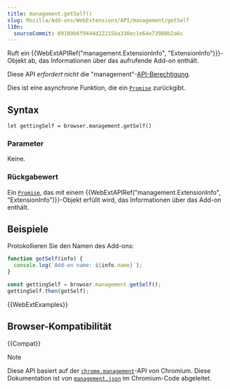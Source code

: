 ```yaml
---
title: management.getSelf()
slug: Mozilla/Add-ons/WebExtensions/API/management/getSelf
l10n:
  sourceCommit: 09109b6f9444d22215ba330ec1e64e73980b2a6c
---
```


Ruft ein {{WebExtAPIRef("management.ExtensionInfo", "ExtensionInfo")}}-Objekt ab, das Informationen über das aufrufende Add-on enthält.

Diese API _erfordert nicht_ die "management"-[API-Berechtigung](/de/docs/Mozilla/Add-ons/WebExtensions/manifest.json/permissions).

Dies ist eine asynchrone Funktion, die ein [`Promise`](/de/docs/Web/JavaScript/Reference/Global_Objects/Promise) zurückgibt.

## Syntax

```js-nolint
let gettingSelf = browser.management.getSelf()
```

### Parameter

Keine.

### Rückgabewert

Ein [`Promise`](/de/docs/Web/JavaScript/Reference/Global_Objects/Promise), das mit einem {{WebExtAPIRef("management.ExtensionInfo", "ExtensionInfo")}}-Objekt erfüllt wird, das Informationen über das Add-on enthält.

## Beispiele

Protokollieren Sie den Namen des Add-ons:

```js
function gotSelf(info) {
  console.log(`Add-on name: ${info.name}`);
}

const gettingSelf = browser.management.getSelf();
gettingSelf.then(gotSelf);
```

{{WebExtExamples}}

## Browser-Kompatibilität

{{Compat}}

> [!NOTE]
> Diese API basiert auf der [`chrome.management`](https://developer.chrome.com/docs/extensions/reference/api/management#method-getSelf)-API von Chromium. Diese Dokumentation ist von [`management.json`](https://chromium.googlesource.com/chromium/src/+/master/extensions/common/api/management.json) im Chromium-Code abgeleitet.
